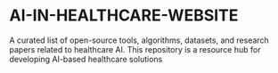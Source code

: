 # AI-IN-HEALTHCARE-WEBSITE

A curated list of open-source tools, algorithms, datasets, and research papers related to healthcare AI. This repository is a resource hub for developing AI-based healthcare solutions
